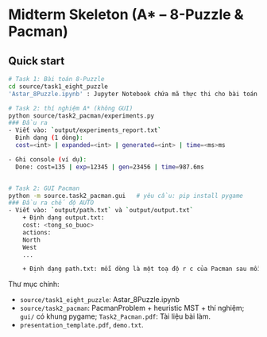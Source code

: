 # Midterm Skeleton (A* – 8-Puzzle & Pacman)

## Quick start
```bash midtermAI_08
# Task 1: Bài toán 8-Puzzle
cd source/task1_eight_puzzle
'Astar_8Puzzle.ipynb' : Jupyter Notebook chứa mã thực thi cho bài toán 8-Puzzle.

# Task 2: thí nghiệm A* (không GUI)
python source/task2_pacman/experiments.py
### Đầu ra
- Viết vào: `output/experiments_report.txt`  
  Định dạng (1 dòng):
  cost=<int> | expanded=<int> | generated=<int> | time=<ms>ms

- Ghi console (ví dụ):
  Done: cost=135 | exp=12345 | gen=23456 | time=987.6ms


# Task 2: GUI Pacman
python -m source.task2_pacman.gui   # yêu cầu: pip install pygame
### Đầu ra chế độ AUTO
- Viết vào: `output/path.txt` và `output/output.txt`
    + Định dạng output.txt: 
    cost: <tong_so_buoc>
    actions:
    North
    West
    ...

    + Định dạng path.txt: mỗi dòng là một toạ độ r c của Pacman sau mỗi bước.
```

Thư mục chính:
- `source/task1_eight_puzzle`: Astar_8Puzzle.ipynb
- `source/task2_pacman`: PacmanProblem + heuristic MST + thí nghiệm; `gui/` có khung pygame; `Task2_Pacman.pdf`: Tài liệu bài làm.
- `presentation_template.pdf`, `demo.txt`.

